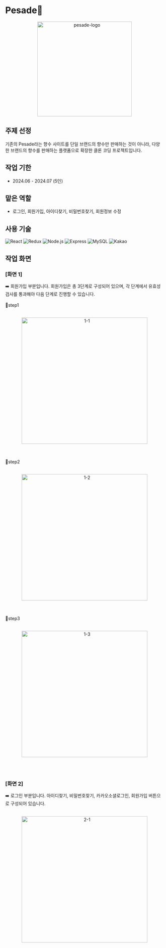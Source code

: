 # Pesade🌹
<p align="center">
    <img src="https://github.com/user-attachments/assets/26b68bce-15ac-4677-a7e8-b4fbf20c6e5c" alt="pesade-logo" width="300">
</p>

## 주제 선정
기존의 Pesade라는 향수 사이트를 단일 브랜드의 향수만 판매하는 것이 아니라, 다양한 브랜드의 향수를 판매하는 플랫폼으로 확장한 클론 코딩 프로젝트입니다.

## 작업 기한
- 2024.06 - 2024.07 (5인)

## 맡은 역할
- 로그인, 회원가입, 아이디찾기, 비밀번호찾기, 회원정보 수정

## 사용 기술


![React](https://img.shields.io/badge/React-61DAFB?logo=react&logoColor=white&style=flat-square)
![Redux](https://img.shields.io/badge/Redux-764ABC?logo=redux&logoColor=white&style=flat-square)
![Node.js](https://img.shields.io/badge/Node.js-339933?logo=nodedotjs&logoColor=white&style=flat-square)
![Express](https://img.shields.io/badge/Express-000000?logo=express&logoColor=white&style=flat-square)
![MySQL](https://img.shields.io/badge/MySQL-4479A1?logo=mysql&logoColor=white&style=flat-square)
![Kakao](https://img.shields.io/badge/Kakao_API-FFCD00?logo=kakaotalk&logoColor=white&style=flat-square)



## 작업 화면

### [화면 1]
➡️ 회원가입 부분입니다. 회원가입은 총 3단계로 구성되어 있으며, 각 단계에서 유효성 검사를 통과해야 다음 단계로 진행할 수 있습니다.
<br/><br/>
🌸step1
<br/><br/>
<p align="center">
    <img src="https://github.com/user-attachments/assets/74b47f6d-0276-4aa9-9e6e-45717bdbb8f3" width="400" height="auto" alt="1-1">
</p>
<br/><br/>
🌸step2
<br/><br/>
<p align="center">
    <img src="https://github.com/user-attachments/assets/84518b34-a985-4415-8077-97ab3291387d" width="400" height="auto" alt="1-2">
</p>
<br/><br/>
🌸step3
<br/><br/>
<p align="center">
    <img src="https://github.com/user-attachments/assets/b5201314-a529-4aed-8689-1ce0c6ec38a8" width="400" height="auto" alt="1-3">
</p>
<br/><br/>

### [화면 2]
➡️ 로그인 부분입니다. 아이디찾기, 비밀번호찾기, 카카오소셜로그인, 회원가입 버튼으로 구성되어 있습니다.
<br/><br/>
<p align="center">
    <img src="https://github.com/user-attachments/assets/f2bbf3d2-d05e-41c5-894c-8e2ef91117e5" width="400" height="auto" alt="2-1">
</p>
